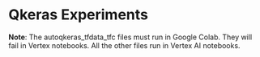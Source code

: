 # Qkeras Experiments
**Note**: The autoqkeras_tfdata_tfc files must run in Google Colab. They will fail in Vertex notebooks.
All the other files run in Vertex AI notebooks.